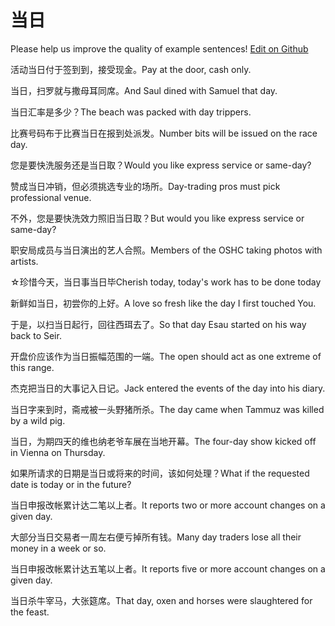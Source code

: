 # 当日

Please help us improve the quality of example sentences! [Edit on Github](https://github.com/jiyushe/jiyu-example-sentence-source/blob/main/chinese/dangri.md)

<p><span class="chinese">活动当日付于签到到，接受现金。</span><span class="english">Pay at the door, cash only.</span></p>

<p><span class="chinese">当日，扫罗就与撒母耳同席。</span><span class="english">And Saul dined with Samuel that day.</span></p>

<p><span class="chinese">当日汇率是多少？</span><span class="english">The beach was packed with day trippers.</span></p>

<p><span class="chinese">比赛号码布于比赛当日在报到处派发。</span><span class="english">Number bits will be issued on the race day.</span></p>

<p><span class="chinese">您是要快洗服务还是当日取？</span><span class="english">Would you like express service or same-day?</span></p>

<p><span class="chinese">赞成当日冲销，但必须挑选专业的场所。</span><span class="english">Day-trading pros must pick professional venue.</span></p>

<p><span class="chinese">不外，您是要快洗效力照旧当日取？</span><span class="english">But would you like express service or same-day?</span></p>

<p><span class="chinese">职安局成员与当日演出的艺人合照。</span><span class="english">Members of the OSHC taking photos with artists.</span></p>

<p><span class="chinese">☆珍惜今天，当日事当日毕</span><span class="english">Cherish today, today's work has to be done today</span></p>

<p><span class="chinese">新鲜如当日，初尝你的上好。</span><span class="english">A love so fresh like the day I first touched You.</span></p>

<p><span class="chinese">于是，以扫当日起行，回往西珥去了。</span><span class="english">So that day Esau started on his way back to Seir.</span></p>

<p><span class="chinese">开盘价应该作为当日振幅范围的一端。</span><span class="english">The open should act as one extreme of this range.</span></p>

<p><span class="chinese">杰克把当日的大事记入日记。</span><span class="english">Jack entered the events of the day into his diary.</span></p>

<p><span class="chinese">当日字来到时，斋戒被一头野猪所杀。</span><span class="english">The day came when Tammuz was killed by a wild pig.</span></p>

<p><span class="chinese">当日，为期四天的维也纳老爷车展在当地开幕。</span><span class="english">The four-day show kicked off in Vienna on Thursday.</span></p>

<p><span class="chinese">如果所请求的日期是当日或将来的时间，该如何处理？</span><span class="english">What if the requested date is today or in the future?</span></p>

<p><span class="chinese">当日申报改帐累计达二笔以上者。</span><span class="english">It reports two or more account changes on a given day.</span></p>

<p><span class="chinese">大部分当日交易者一周左右便亏掉所有钱。</span><span class="english">Many day traders lose all their money in a week or so.</span></p>

<p><span class="chinese">当日申报改帐累计达五笔以上者。</span><span class="english">It reports five or more account changes on a given day.</span></p>

<p><span class="chinese">当日杀牛宰马，大张筵席。</span><span class="english">That day, oxen and horses were slaughtered for the feast.</span></p>

